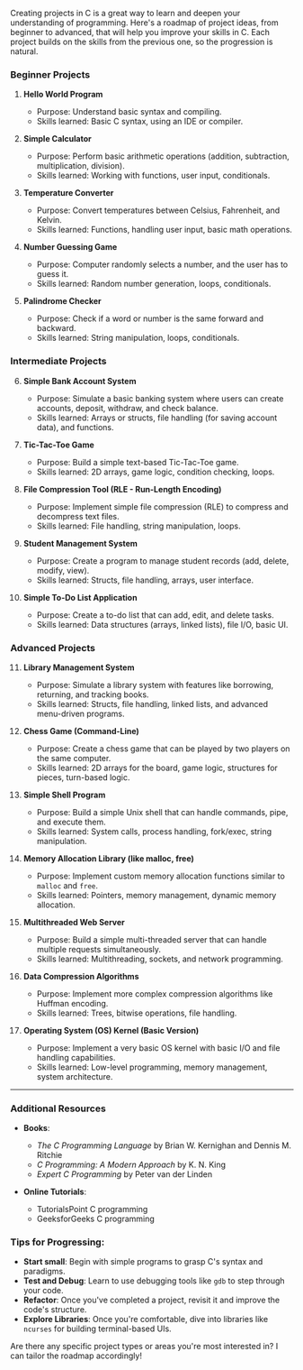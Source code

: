 Creating projects in C is a great way to learn and deepen your understanding of programming. Here's a roadmap of project ideas, from beginner to advanced, that will help you improve your skills in C. Each project builds on the skills from the previous one, so the progression is natural.

### Beginner Projects
1. **Hello World Program**
   - Purpose: Understand basic syntax and compiling.
   - Skills learned: Basic C syntax, using an IDE or compiler.

2. **Simple Calculator**
   - Purpose: Perform basic arithmetic operations (addition, subtraction, multiplication, division).
   - Skills learned: Working with functions, user input, conditionals.

3. **Temperature Converter**
   - Purpose: Convert temperatures between Celsius, Fahrenheit, and Kelvin.
   - Skills learned: Functions, handling user input, basic math operations.

4. **Number Guessing Game**
   - Purpose: Computer randomly selects a number, and the user has to guess it.
   - Skills learned: Random number generation, loops, conditionals.

5. **Palindrome Checker**
   - Purpose: Check if a word or number is the same forward and backward.
   - Skills learned: String manipulation, loops, conditionals.

### Intermediate Projects
6. **Simple Bank Account System**
   - Purpose: Simulate a basic banking system where users can create accounts, deposit, withdraw, and check balance.
   - Skills learned: Arrays or structs, file handling (for saving account data), and functions.

7. **Tic-Tac-Toe Game**
   - Purpose: Build a simple text-based Tic-Tac-Toe game.
   - Skills learned: 2D arrays, game logic, condition checking, loops.

8. **File Compression Tool (RLE - Run-Length Encoding)**
   - Purpose: Implement simple file compression (RLE) to compress and decompress text files.
   - Skills learned: File handling, string manipulation, loops.

9. **Student Management System**
   - Purpose: Create a program to manage student records (add, delete, modify, view).
   - Skills learned: Structs, file handling, arrays, user interface.

10. **Simple To-Do List Application**
    - Purpose: Create a to-do list that can add, edit, and delete tasks.
    - Skills learned: Data structures (arrays, linked lists), file I/O, basic UI.

### Advanced Projects
11. **Library Management System**
    - Purpose: Simulate a library system with features like borrowing, returning, and tracking books.
    - Skills learned: Structs, file handling, linked lists, and advanced menu-driven programs.

12. **Chess Game (Command-Line)**
    - Purpose: Create a chess game that can be played by two players on the same computer.
    - Skills learned: 2D arrays for the board, game logic, structures for pieces, turn-based logic.

13. **Simple Shell Program**
    - Purpose: Build a simple Unix shell that can handle commands, pipe, and execute them.
    - Skills learned: System calls, process handling, fork/exec, string manipulation.

14. **Memory Allocation Library (like malloc, free)**
    - Purpose: Implement custom memory allocation functions similar to `malloc` and `free`.
    - Skills learned: Pointers, memory management, dynamic memory allocation.

15. **Multithreaded Web Server**
    - Purpose: Build a simple multi-threaded server that can handle multiple requests simultaneously.
    - Skills learned: Multithreading, sockets, and network programming.

16. **Data Compression Algorithms**
    - Purpose: Implement more complex compression algorithms like Huffman encoding.
    - Skills learned: Trees, bitwise operations, file handling.

17. **Operating System (OS) Kernel (Basic Version)**
    - Purpose: Implement a very basic OS kernel with basic I/O and file handling capabilities.
    - Skills learned: Low-level programming, memory management, system architecture.

---

### Additional Resources
- **Books**:
   - *The C Programming Language* by Brian W. Kernighan and Dennis M. Ritchie
   - *C Programming: A Modern Approach* by K. N. King
   - *Expert C Programming* by Peter van der Linden

- **Online Tutorials**:
   - TutorialsPoint C programming
   - GeeksforGeeks C programming

### Tips for Progressing:
- **Start small**: Begin with simple programs to grasp C's syntax and paradigms.
- **Test and Debug**: Learn to use debugging tools like `gdb` to step through your code.
- **Refactor**: Once you've completed a project, revisit it and improve the code's structure.
- **Explore Libraries**: Once you're comfortable, dive into libraries like `ncurses` for building terminal-based UIs.

Are there any specific project types or areas you're most interested in? I can tailor the roadmap accordingly!
